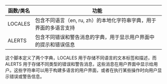 |函数/类名| 功能|
|---|---|
|LOCALES| 包含不同语言（en, ru, zh）的本地化字符串字典，用于界面的多语言支持|
|ALERTS| 包含不同错误和警告消息的字典，用于显示用户界面中的提示和错误信息|

这个脚本定义了两个字典，LOCALES 用于存储不同语言的文本标签和描述，而 ALERTS 用于存储不同类型的错误和警告消息，这些消息在用户界面中显示给用户。这些字符串可以用于构建多语言的用户界面，或者在执行某些操作时向用户显示错误或警告信息。
